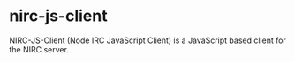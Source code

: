 nirc-js-client
==============

NIRC-JS-Client (Node IRC JavaScript Client) is a JavaScript based client for the NIRC server.
